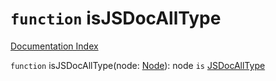 # `function` isJSDocAllType

[Documentation Index](../README.md)

`function` isJSDocAllType(node: [Node](../interface.Node/README.md)): node `is` [JSDocAllType](../interface.JSDocAllType/README.md)

